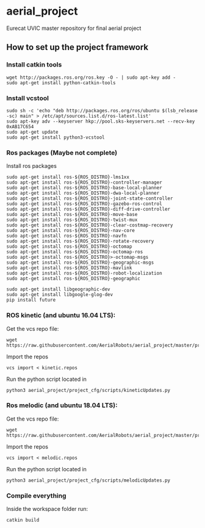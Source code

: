 
# aerial_project
Eurecat UVIC master repository for final aerial project



## How to set up the project framework

### Install catkin tools

    wget http://packages.ros.org/ros.key -O - | sudo apt-key add -
    sudo apt-get install python-catkin-tools

### Install vcstool

    sudo sh -c 'echo "deb http://packages.ros.org/ros/ubuntu $(lsb_release -sc) main" > /etc/apt/sources.list.d/ros-latest.list'
    sudo apt-key adv --keyserver hkp://pool.sks-keyservers.net --recv-key 0xAB17C654
    sudo apt-get update
    sudo apt-get install python3-vcstool


### Ros packages (Maybe not complete)
Install ros packages

    sudo apt-get install ros-${ROS_DISTRO}-lms1xx
    sudo apt-get install ros-${ROS_DISTRO}-controller-manager
    sudo apt-get install ros-${ROS_DISTRO}-base-local-planner
    sudo apt-get install ros-${ROS_DISTRO}-dwa-local-planner  
    sudo apt-get install ros-${ROS_DISTRO}-joint-state-controller  
    sudo apt-get install ros-${ROS_DISTRO}-gazebo-ros-control  
    sudo apt-get install ros-${ROS_DISTRO}-diff-drive-controller  
    sudo apt-get install ros-${ROS_DISTRO}-move-base
    sudo apt-get install ros-${ROS_DISTRO}-twist-mux
    sudo apt-get install ros-${ROS_DISTRO}-clear-costmap-recovery
    sudo apt-get install ros-${ROS_DISTRO}-nav-core
    sudo apt-get install ros-${ROS_DISTRO}-navfn
    sudo apt-get install ros-${ROS_DISTRO}-rotate-recovery
    sudo apt-get install ros-${ROS_DISTRO}-octomap
    sudo apt-get install ros-${ROS_DISTRO}-octomap-ros
    sudo apt-get install ros-${ROS_DISTRO}>-octomap-msgs
    sudo apt-get install ros-${ROS_DISTRO}-geographic-msgs
    sudo apt-get install ros-${ROS_DISTRO}-mavlink
    sudo apt-get install ros-${ROS_DISTRO}-robot-localization
    sudo apt-get install ros-${ROS_DISTRO}-geographic
    
    sudo apt-get install libgeographic-dev
    sudo apt-get install libgoogle-glog-dev
    pip install future


###  ROS kinetic (and ubuntu 16.04 LTS):

Get the vcs repo file:

    wget https://raw.githubusercontent.com/AerialRobots/aerial_project/master/project_cfg/vcsFiles/kinetic.repos

Import the repos

    vcs import < kinetic.repos

Run the python script located in 

    python3 aerial_project/project_cfg/scripts/kineticUpdates.py


### Ros melodic (and ubuntu 18.04 LTS):

Get the vcs repo file:

    wget https://raw.githubusercontent.com/AerialRobots/aerial_project/master/project_cfg/vcsFiles/melodic.repos

Import the repos

    vcs import < melodic.repos

Run the python script located in 

    python3 aerial_project/project_cfg/scripts/melodicUpdates.py

### Compile everything

Inside the workspace folder run:

    catkin build






